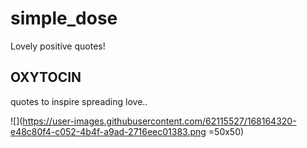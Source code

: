 # simple_dose

Lovely positive quotes!

## OXYTOCIN

quotes to inspire spreading love..


![](https://user-images.githubusercontent.com/62115527/168164320-e48c80f4-c052-4b4f-a9ad-2716eec01383.png =50x50)
